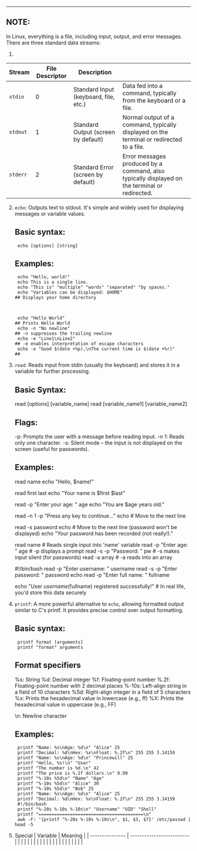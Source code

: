 -----------------------------------------
NOTE: 
-----------------------------------------
In Linux, everything is a file, including input, output, and error messages. There are three standard data streams:

1. 
| Stream   | File Descriptor | Description                           |                                                                                               |     
| -------- | --------------- | ------------------------------------- | --------------------------------------------------------------------------------------------- |
| `stdin`  | 0               | Standard Input (keyboard, file, etc.) | Data fed into a command, typically from the keyboard or a file.                               |
| `stdout` | 1               | Standard Output (screen by default)   | Normal output of a command, typically displayed on the terminal or redirected to a file.      |
| `stderr` | 2               | Standard Error (screen by default)    | Error messages produced by a command, also typically displayed on the terminal or redirected. |


2. `echo`: Outputs text to stdout. It's simple and widely used for displaying messages or variable values.

    ## Basic syntax:
        echo [options] [string]

    ## Examples:

        echo "Hello, world!" 
        echo This is a single line.
        echo "This is" "multiple" "words" "separated" "by spaces."
        echo "Variables can be displayed: $HOME"                                             ## Displays your home directory 



        echo "Hello World"                                                                   ## Prints Hello World
        echo -n "No newline"                                                                 ## -n suppresses the trailing newline
        echo -e "Line1\nLine2"                                                               ## -e enables interpretation of escape characters
        echo -e "Good $(date +%p),\nThe current time is $(date +%r)"                         ##  




3. `read`: Reads input from stdin (usually the keyboard) and stores it in a variable for further processing.

    ## Basic Syntax:
    read [options] [variable_name]
    read [variable_name1] [variable_name2]

    ## Flags:
    -p: Prompts the user with a message before reading input.
    -n 1: Reads only one character.
    -s: Silent mode – the input is not displayed on the screen (useful for passwords).

    ## Examples:
    read name
    echo "Hello, $name!"

    read first last
    echo "Your name is $first $last"

    read -p "Enter your age: " age
    echo "You are $age years old."

    read -n 1 -p "Press any key to continue..."
    echo # Move to the next line

    read -s password
    echo # Move to the next line (password won't be displayed)
    echo "Your password has been recorded (not really!)."

    read name                  # Reads single input into 'name' variable
    read -p "Enter age: " age  # -p displays a prompt
    read -s -p "Password: " pw # -s makes input silent (for passwords)
    read -a array              # -a reads into an array


    #!/bin/bash
    read -p "Enter username: " username
    read -s -p "Enter password: " password
    echo
    read -p "Enter full name: " fullname

    echo "User $username ($fullname) registered successfully!" # In real life, you'd store this data securely

4. `printf`: A more powerful alternative to `echo`, allowing formatted output similar to C's printf. It provides precise control over output formatting.
    
    ## Basic syntax:
        printf format [arguments]
        printf "format" arguments

    ## Format specifiers
    %s:    String
    %d:    Decimal integer
    %f:    Floating-point number
    %.2f:  Floating-point number with 2 decimal places
    %-10s: Left-align string in a field of 10 characters
    %5d:   Right-align integer in a field of 5 characters
    %x:    Prints the hexadecimal value in lowercase (e.g., ff)
    %X:    Prints the hexadecimal value in uppercase (e.g., FF)

    \n:    Newline character

    ## Examples:
        printf "Name: %s\nAge: %d\n" "Alice" 25
        printf "Decimal: %d\nHex: %x\nFloat: %.2f\n" 255 255 3.14159
        printf "Name: %s\nAge: %d\n" "Princewill" 25
        printf "Hello, %s!\n" "User"
        printf "The number is %d.\n" 42
        printf "The price is %.2f dollars.\n" 9.99
        printf "%-10s %5d\n" "Name" "Age"
        printf "%-10s %5d\n" "Alice" 30
        printf "%-10s %5d\n" "Bob" 25
        printf "Name: %s\nAge: %d\n" "Alice" 25
        printf "Decimal: %d\nHex: %x\nFloat: %.2f\n" 255 255 3.14159
        #!/bin/bash
        printf "%-20s %-10s %-10s\n" "Username" "UID" "Shell"
        printf "========================================\n"
        awk -F: '{printf "%-20s %-10s %-10s\n", $1, $3, $7}' /etc/passwd | head -5



9. Special 
    | Variable        | Meaning                   |
    | --------------- | ------------------------- |
    |                 |                           |
    |                 |                           |
    |                 |                           |
    |                 |                           |
    |                 |                           |
    |                 |                           |
    |                 |                           |